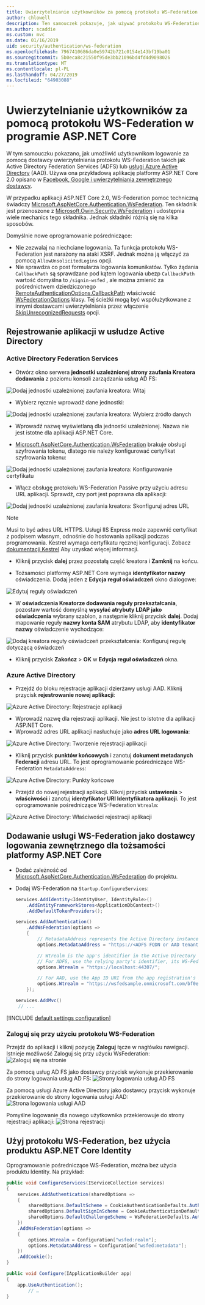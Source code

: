 ```yaml
---
title: Uwierzytelnianie użytkowników za pomocą protokołu WS-Federation w programie ASP.NET Core
author: chlowell
description: Ten samouczek pokazuje, jak używać protokołu WS-Federation w aplikacji ASP.NET Core.
ms.author: scaddie
ms.custom: mvc
ms.date: 01/16/2019
uid: security/authentication/ws-federation
ms.openlocfilehash: 7967410686da0e59742b721c0154e143bf19ba01
ms.sourcegitcommit: 5b0eca8c21550f95de3bb21096bd4fd4d9098026
ms.translationtype: MT
ms.contentlocale: pl-PL
ms.lasthandoff: 04/27/2019
ms.locfileid: "64903088"
---
```

# <a name="authenticate-users-with-ws-federation-in-aspnet-core"></a>Uwierzytelnianie użytkowników za pomocą protokołu WS-Federation w programie ASP.NET Core

W tym samouczku pokazano, jak umożliwić użytkownikom logowanie za pomocą dostawcy uwierzytelniania protokołu WS-Federation takich jak Active Directory Federation Services (ADFS) lub [usługi Azure Active Directory](/azure/active-directory/) (AAD). Używa ona przykładową aplikację platformy ASP.NET Core 2.0 opisano w [Facebook, Google i uwierzytelniania zewnętrznego dostawcy](xref:security/authentication/social/index).

W przypadku aplikacji ASP.NET Core 2.0, WS-Federation pomoc techniczną świadczy [Microsoft.AspNetCore.Authentication.WsFederation](https://www.nuget.org/packages/Microsoft.AspNetCore.Authentication.WsFederation). Ten składnik jest przenoszone z [Microsoft.Owin.Security.WsFederation](https://www.nuget.org/packages/Microsoft.Owin.Security.WsFederation) i udostępnia wiele mechanics tego składnika. Jednak składniki różnią się na kilka sposobów.

Domyślnie nowe oprogramowanie pośredniczące:

* Nie zezwalaj na niechciane logowania. Ta funkcja protokołu WS-Federation jest narażony na ataki XSRF. Jednak można ją włączyć za pomocą `AllowUnsolicitedLogins` opcji.
* Nie sprawdza co post formularza logowania komunikatów. Tylko żądania `CallbackPath` są sprawdzane pod kątem logowania ubezp `CallbackPath` wartość domyślna to `/signin-wsfed` , ale można zmienić za pośrednictwem dziedziczonego [RemoteAuthenticationOptions.CallbackPath](/dotnet/api/microsoft.aspnetcore.authentication.remoteauthenticationoptions.callbackpath) właściwość [ WsFederationOptions](/dotnet/api/microsoft.aspnetcore.authentication.wsfederation.wsfederationoptions) klasy. Tej ścieżki mogą być współużytkowane z innymi dostawcami uwierzytelniania przez włączenie [SkipUnrecognizedRequests](/dotnet/api/microsoft.aspnetcore.authentication.wsfederation.wsfederationoptions.skipunrecognizedrequests) opcji.

## <a name="register-the-app-with-active-directory"></a>Rejestrowanie aplikacji w usłudze Active Directory

### <a name="active-directory-federation-services"></a>Active Directory Federation Services

* Otwórz okno serwera **jednostki uzależnionej strony zaufania Kreatora dodawania** z poziomu konsoli zarządzania usług AD FS:

![Dodaj jednostki uzależnionej zaufania kreatora: Witaj](ws-federation/_static/AdfsAddTrust.png)

* Wybierz ręcznie wprowadź dane jednostki:

![Dodaj jednostki uzależnionej zaufania kreatora: Wybierz źródło danych](ws-federation/_static/AdfsSelectDataSource.png)

* Wprowadź nazwę wyświetlaną dla jednostki uzależnionej. Nazwa nie jest istotne dla aplikacji ASP.NET Core.

* [Microsoft.AspNetCore.Authentication.WsFederation](https://www.nuget.org/packages/Microsoft.AspNetCore.Authentication.WsFederation) brakuje obsługi szyfrowania tokenu, dlatego nie należy konfigurować certyfikat szyfrowania tokenu:

![Dodaj jednostki uzależnionej zaufania kreatora: Konfigurowanie certyfikatu](ws-federation/_static/AdfsConfigureCert.png)

* Włącz obsługę protokołu WS-Federation Passive przy użyciu adresu URL aplikacji. Sprawdź, czy port jest poprawna dla aplikacji:

![Dodaj jednostki uzależnionej zaufania kreatora: Skonfiguruj adres URL](ws-federation/_static/AdfsConfigureUrl.png)

> [!NOTE]
> Musi to być adres URL HTTPS. Usługi IIS Express może zapewnić certyfikat z podpisem własnym, odnośnie do hostowania aplikacji podczas programowania. Kestrel wymaga certyfikatu ręcznej konfiguracji. Zobacz [dokumentacji Kestrel](xref:fundamentals/servers/kestrel) Aby uzyskać więcej informacji.

* Kliknij przycisk **dalej** przez pozostałą część kreatora i **Zamknij** na końcu.

* Tożsamości platformy ASP.NET Core wymaga **identyfikator nazwy** oświadczenia. Dodaj jeden z **Edycja reguł oświadczeń** okno dialogowe:

![Edytuj reguły oświadczeń](ws-federation/_static/EditClaimRules.png)

* W **oświadczenia Kreatorze dodawania reguły przekształcania**, pozostaw wartość domyślną **wysyłać atrybuty LDAP jako oświadczenia** wybrany szablon, a następnie kliknij przycisk **dalej**. Dodaj mapowanie reguły **nazwy konta SAM** atrybutu LDAP, aby **identyfikator nazwy** oświadczenie wychodzące:

![Dodaj kreatora reguły oświadczeń przekształcenia: Konfiguruj regułę dotyczącą oświadczeń](ws-federation/_static/AddTransformClaimRule.png)

* Kliknij przycisk **Zakończ** > **OK** w **Edycja reguł oświadczeń** okna.

### <a name="azure-active-directory"></a>Azure Active Directory

* Przejdź do bloku rejestracje aplikacji dzierżawy usługi AAD. Kliknij przycisk **rejestrowanie nowej aplikacji**:

![Azure Active Directory: Rejestracje aplikacji](ws-federation/_static/AadNewAppRegistration.png)

* Wprowadź nazwę dla rejestracji aplikacji. Nie jest to istotne dla aplikacji ASP.NET Core.
* Wprowadź adres URL aplikacji nasłuchuje jako **adres URL logowania**:

![Azure Active Directory: Tworzenie rejestracji aplikacji](ws-federation/_static/AadCreateAppRegistration.png)

* Kliknij przycisk **punktów końcowych** i zanotuj **dokument metadanych Federacji** adresu URL. To jest oprogramowanie pośredniczące WS-Federation `MetadataAddress`:

![Azure Active Directory: Punkty końcowe](ws-federation/_static/AadFederationMetadataDocument.png)

* Przejdź do nowej rejestracji aplikacji. Kliknij przycisk **ustawienia** > **właściwości** i zanotuj **identyfikator URI Identyfikatora aplikacji**. To jest oprogramowanie pośredniczące WS-Federation `Wtrealm`:

![Azure Active Directory: Właściwości rejestracji aplikacji](ws-federation/_static/AadAppIdUri.png)

## <a name="add-ws-federation-as-an-external-login-provider-for-aspnet-core-identity"></a>Dodawanie usługi WS-Federation jako dostawcy logowania zewnętrznego dla tożsamości platformy ASP.NET Core

* Dodać zależność od [Microsoft.AspNetCore.Authentication.WsFederation](https://www.nuget.org/packages/Microsoft.AspNetCore.Authentication.WsFederation) do projektu.
* Dodaj WS-Federation na `Startup.ConfigureServices`:

    ```csharp
    services.AddIdentity<IdentityUser, IdentityRole>()
        .AddEntityFrameworkStores<ApplicationDbContext>()
        .AddDefaultTokenProviders();

    services.AddAuthentication()
        .AddWsFederation(options =>
        {
            // MetadataAddress represents the Active Directory instance used to authenticate users.
            options.MetadataAddress = "https://<ADFS FQDN or AAD tenant>/FederationMetadata/2007-06/FederationMetadata.xml";

            // Wtrealm is the app's identifier in the Active Directory instance.
            // For ADFS, use the relying party's identifier, its WS-Federation Passive protocol URL:
            options.Wtrealm = "https://localhost:44307/";

            // For AAD, use the App ID URI from the app registration's Properties blade:
            options.Wtrealm = "https://wsfedsample.onmicrosoft.com/bf0e7e6d-056e-4e37-b9a6-2c36797b9f01";
        });

    services.AddMvc()
     // ...
    ```

[!INCLUDE [default settings configuration](social/includes/default-settings.md)]

### <a name="log-in-with-ws-federation"></a>Zaloguj się przy użyciu protokołu WS-Federation

Przejdź do aplikacji i kliknij pozycję **Zaloguj** łącze w nagłówku nawigacji. Istnieje możliwość Zaloguj się przy użyciu WsFederation: ![Zaloguj się na stronie](ws-federation/_static/WsFederationButton.png)

Za pomocą usług AD FS jako dostawcy przycisk wykonuje przekierowanie do strony logowania usług AD FS: ![Strony logowania usług AD FS](ws-federation/_static/AdfsLoginPage.png)

Za pomocą usługi Azure Active Directory jako dostawcy przycisk wykonuje przekierowanie do strony logowania usługi AAD: ![Strona logowania usługi AAD](ws-federation/_static/AadSignIn.png)

Pomyślne logowanie dla nowego użytkownika przekierowuje do strony rejestracji aplikacji: ![Strona rejestracji](ws-federation/_static/Register.png)

## <a name="use-ws-federation-without-aspnet-core-identity"></a>Użyj protokołu WS-Federation, bez użycia produktu ASP.NET Core Identity

Oprogramowanie pośredniczące WS-Federation, można bez użycia produktu Identity. Na przykład:

```csharp
public void ConfigureServices(IServiceCollection services)
{
    services.AddAuthentication(sharedOptions =>
    {
        sharedOptions.DefaultScheme = CookieAuthenticationDefaults.AuthenticationScheme;
        sharedOptions.DefaultSignInScheme = CookieAuthenticationDefaults.AuthenticationScheme;
        sharedOptions.DefaultChallengeScheme = WsFederationDefaults.AuthenticationScheme;
    })
    .AddWsFederation(options =>
    {
        options.Wtrealm = Configuration["wsfed:realm"];
        options.MetadataAddress = Configuration["wsfed:metadata"];
    })
    .AddCookie();
}

public void Configure(IApplicationBuilder app)
{
    app.UseAuthentication();
        // …
}
```
